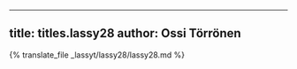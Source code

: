 
---
title: titles.lassy28
author: Ossi Törrönen
---
{% translate_file _lassyt/lassy28/lassy28.md %}